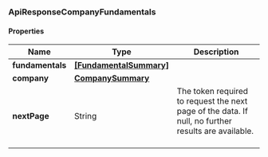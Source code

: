 
[//]: # (CLASS:ApiResponseCompanyFundamentals)

[//]: # (KIND:object)

### ApiResponseCompanyFundamentals

#### Properties

[//]: # (START_DEFINITION)

Name | Type | Description
------------ | ------------- | -------------
**fundamentals** | [**[FundamentalSummary]**](FundamentalSummary.md) |  &nbsp;
**company** | [**CompanySummary**](CompanySummary.md) |  &nbsp;
**nextPage** | String | The token required to request the next page of the data. If null, no further results are available. &nbsp;

[//]: # (END_DEFINITION)


[//]: # (CONTAINED_CLASS:FundamentalSummary)


[//]: # (CONTAINED_CLASS:CompanySummary)





